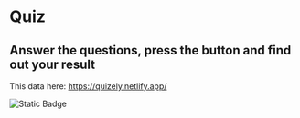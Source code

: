# Quiz

## Answer the questions, press the button and find out your result

This data here: https://quizely.netlify.app/

![Static Badge](https://img.shields.io/badge/Quiz-%23aefda7)
